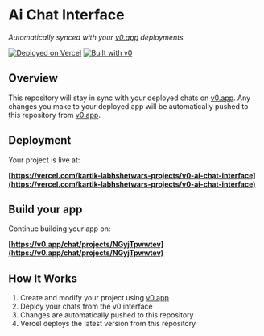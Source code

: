 # Ai Chat Interface

*Automatically synced with your [v0.app](https://v0.app) deployments*

[![Deployed on Vercel](https://img.shields.io/badge/Deployed%20on-Vercel-black?style=for-the-badge&logo=vercel)](https://vercel.com/kartik-labhshetwars-projects/v0-ai-chat-interface)
[![Built with v0](https://img.shields.io/badge/Built%20with-v0.app-black?style=for-the-badge)](https://v0.app/chat/projects/NGyjTpwwtev)

## Overview

This repository will stay in sync with your deployed chats on [v0.app](https://v0.app).
Any changes you make to your deployed app will be automatically pushed to this repository from [v0.app](https://v0.app).

## Deployment

Your project is live at:

**[https://vercel.com/kartik-labhshetwars-projects/v0-ai-chat-interface](https://vercel.com/kartik-labhshetwars-projects/v0-ai-chat-interface)**

## Build your app

Continue building your app on:

**[https://v0.app/chat/projects/NGyjTpwwtev](https://v0.app/chat/projects/NGyjTpwwtev)**

## How It Works

1. Create and modify your project using [v0.app](https://v0.app)
2. Deploy your chats from the v0 interface
3. Changes are automatically pushed to this repository
4. Vercel deploys the latest version from this repository
